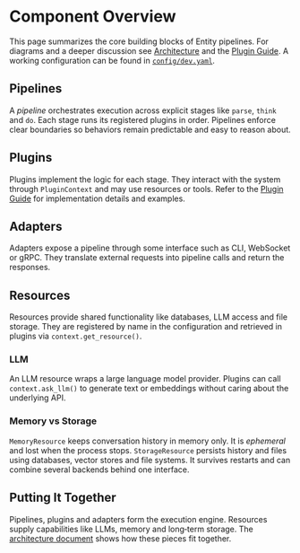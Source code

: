 # Component Overview

This page summarizes the core building blocks of Entity pipelines. For diagrams and a deeper discussion see [Architecture](architecture.md) and the [Plugin Guide](plugin_guide.md). A working configuration can be found in [`config/dev.yaml`](../../config/dev.yaml).

## Pipelines

A *pipeline* orchestrates execution across explicit stages like `parse`, `think` and `do`. Each stage runs its registered plugins in order. Pipelines enforce clear boundaries so behaviors remain predictable and easy to reason about.

## Plugins

Plugins implement the logic for each stage. They interact with the system through `PluginContext` and may use resources or tools. Refer to the [Plugin Guide](plugin_guide.md) for implementation details and examples.

## Adapters

Adapters expose a pipeline through some interface such as CLI, WebSocket or gRPC. They translate external requests into pipeline calls and return the responses.

## Resources

Resources provide shared functionality like databases, LLM access and file storage. They are registered by name in the configuration and retrieved in plugins via `context.get_resource()`.

### LLM

An LLM resource wraps a large language model provider. Plugins can call `context.ask_llm()` to generate text or embeddings without caring about the underlying API.

### Memory vs Storage

`MemoryResource` keeps conversation history in memory only. It is *ephemeral* and lost when the process stops. `StorageResource` persists history and files using databases, vector stores and file systems. It survives restarts and can combine several backends behind one interface.

## Putting It Together

Pipelines, plugins and adapters form the execution engine. Resources supply capabilities like LLMs, memory and long‑term storage. The [architecture document](architecture.md) shows how these pieces fit together.
